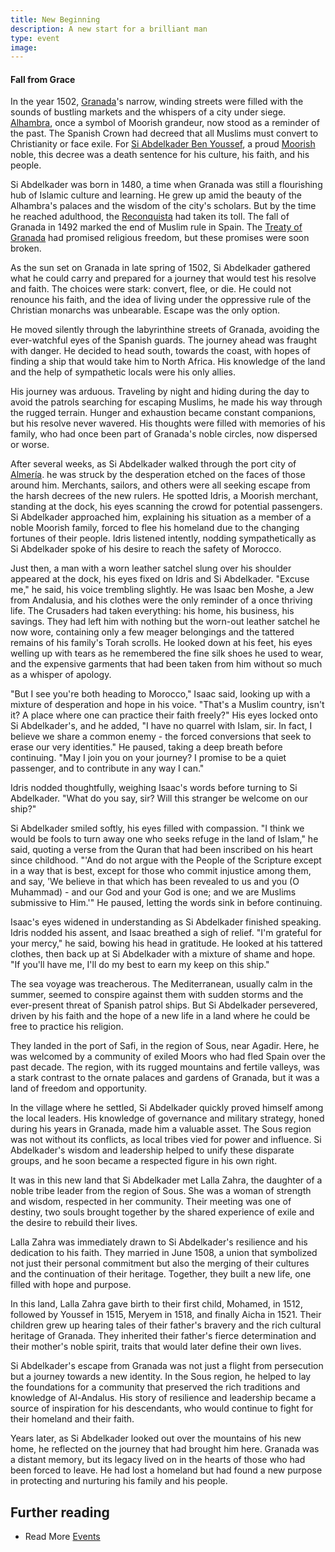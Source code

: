 ```yaml
---
title: New Beginning
description: A new start for a brilliant man
type: event
image: 
---
```


#### Fall from Grace

In the year 1502, [Granada](/locations/granada/)'s narrow, winding streets were filled with the sounds of bustling markets and the whispers of a city under siege. [Alhambra](/locations/alhambra/), once a symbol of Moorish grandeur, now stood as a reminder of the past. The Spanish Crown had decreed that all Muslims must convert to Christianity or face exile. 
For  [Si Abdelkader Ben Youssef](/characters/abdelkader/), a proud [Moorish](/groups/moorish/) noble, this decree was a death sentence for his culture, his faith, and his people.

Si Abdelkader was born in 1480, a time when Granada was still a flourishing hub of Islamic culture and learning. He grew up amid the beauty of the Alhambra's palaces and the wisdom of the city's scholars. But by the time he reached adulthood, the [Reconquista](/events/reconquista/) had taken its toll. The fall of Granada in 1492 marked the end of Muslim rule in Spain. The [Treaty of Granada](/events/treaty_of_granada/) had promised religious freedom, but these promises were soon broken.

As the sun set on Granada in late spring of 1502, Si Abdelkader gathered what he could carry and prepared for a journey that would test his resolve and faith. The choices were stark: convert, flee, or die. He could not renounce his faith, and the idea of living under the oppressive rule of the Christian monarchs was unbearable. Escape was the only option.

He moved silently through the labyrinthine streets of Granada, avoiding the ever-watchful eyes of the Spanish guards. The journey ahead was fraught with danger. He decided to head south, towards the coast, with hopes of finding a ship that would take him to North Africa. His knowledge of the land and the help of sympathetic locals were his only allies.

His journey was arduous. Traveling by night and hiding during the day to avoid the patrols searching for escaping Muslims, he made his way through the rugged terrain. Hunger and exhaustion became constant companions, but his resolve never wavered. His thoughts were filled with memories of his family, who had once been part of Granada's noble circles, now dispersed or worse.

After several weeks, as Si Abdelkader walked through the port city of [Almería](/locations/almeria). he was struck by the desperation etched on the faces of those around him. Merchants, sailors, and others were all seeking escape from the harsh decrees of the new rulers. He spotted Idris, a Moorish merchant, standing at the dock, his eyes scanning the crowd for potential passengers. Si Abdelkader approached him, explaining his situation as a member of a noble Moorish family, forced to flee his homeland due to the changing fortunes of their people. Idris listened intently, nodding sympathetically as Si Abdelkader spoke of his desire to reach the safety of Morocco. 

Just then, a man with a worn leather satchel slung over his shoulder appeared at the dock, his eyes fixed on Idris and Si Abdelkader. "Excuse me," he said, his voice trembling slightly. He was Isaac ben Moshe, a Jew from Andalusia, and his clothes were the only reminder of a once thriving life. The Crusaders had taken everything: his home, his business, his savings. They had left him with nothing but the worn-out leather satchel he now wore, containing only a few meager belongings and the tattered remains of his family's Torah scrolls. He looked down at his feet, his eyes welling up with tears as he remembered the fine silk shoes he used to wear, and the expensive garments that had been taken from him without so much as a whisper of apology. 

"But I see you're both heading to Morocco," Isaac said, looking up with a mixture of desperation and hope in his voice. "That's a Muslim country, isn't it? A place where one can practice their faith freely?" His eyes locked onto Si Abdelkader's, and he added, "I have no quarrel with Islam, sir. In fact, I believe we share a common enemy - the forced conversions that seek to erase our very identities." He paused, taking a deep breath before continuing. "May I join you on your journey? I promise to be a quiet passenger, and to contribute in any way I can." 

Idris nodded thoughtfully, weighing Isaac's words before turning to Si Abdelkader. "What do you say, sir? Will this stranger be welcome on our ship?" 

Si Abdelkader smiled softly, his eyes filled with compassion. "I think we would be fools to turn away one who seeks refuge in the land of Islam," he said, quoting a verse from the Quran that had been inscribed on his heart since childhood. "'And do not argue with the People of the Scripture except in a way that is best, except for those who commit injustice among them, and say, 'We believe in that which has been revealed to us and you (O Muhammad) - and our God and your God is one; and we are Muslims submissive to Him.'" He paused, letting the words sink in before continuing. 

Isaac's eyes widened in understanding as Si Abdelkader finished speaking. Idris nodded his assent, and Isaac breathed a sigh of relief. "I'm grateful for your mercy," he said, bowing his head in gratitude. He looked at his tattered clothes, then back up at Si Abdelkader with a mixture of shame and hope. "If you'll have me, I'll do my best to earn my keep on this ship." 

The sea voyage was treacherous. The Mediterranean, usually calm in the summer, seemed to conspire against them with sudden storms and the ever-present threat of Spanish patrol ships. But Si Abdelkader persevered, driven by his faith and the hope of a new life in a land where he could be free to practice his religion.

They landed in the port of Safi, in the region of Sous, near Agadir. Here, he was welcomed by a community of exiled Moors who had fled Spain over the past decade. The region, with its rugged mountains and fertile valleys, was a stark contrast to the ornate palaces and gardens of Granada, but it was a land of freedom and opportunity.

In the village where he settled, Si Abdelkader quickly proved himself among the local leaders. His knowledge of governance and military strategy, honed during his years in Granada, made him a valuable asset. The Sous region was not without its conflicts, as local tribes vied for power and influence. Si Abdelkader's wisdom and leadership helped to unify these disparate groups, and he soon became a respected figure in his own right.

It was in this new land that Si Abdelkader met Lalla Zahra, the daughter of a noble tribe leader from the region of Sous. She was a woman of strength and wisdom, respected in her community. Their meeting was one of destiny, two souls brought together by the shared experience of exile and the desire to rebuild their lives.

Lalla Zahra was immediately drawn to Si Abdelkader's resilience and his dedication to his faith. They married in June 1508, a union that symbolized not just their personal commitment but also the merging of their cultures and the continuation of their heritage. Together, they built a new life, one filled with hope and purpose.

In this land, Lalla Zahra gave birth to their first child, Mohamed, in 1512, followed by Youssef in 1515, Meryem in 1518, and finally Aicha in 1521. Their children grew up hearing tales of their father's bravery and the rich cultural heritage of Granada. They inherited their father's fierce determination and their mother's noble spirit, traits that would later define their own lives.

Si Abdelkader's escape from Granada was not just a flight from persecution but a journey towards a new identity. In the Sous region, he helped to lay the foundations for a community that preserved the rich traditions and knowledge of Al-Andalus. His story of resilience and leadership became a source of inspiration for his descendants, who would continue to fight for their homeland and their faith.

Years later, as Si Abdelkader looked out over the mountains of his new home, he reflected on the journey that had brought him here. Granada was a distant memory, but its legacy lived on in the hearts of those who had been forced to leave. He had lost a homeland but had found a new purpose in protecting and nurturing his family and his people.

## Further reading

- Read More [Events](/events/)
